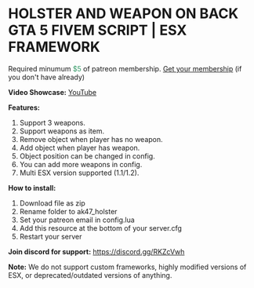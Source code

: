 <h1>HOLSTER AND WEAPON ON BACK GTA 5 FIVEM SCRIPT | ESX FRAMEWORK</h1>
<p>Required minumum <span style="color: #339966;">$5</span> of patreon membership. <a href="https://patreon.com/menanak47" target="_blank">Get your membership</a> (if you don't have already)</p>
<p><strong>Video Showcase:</strong> <a href="https://youtu.be/QMroOP0M4sM">YouTube</a></p>
<p><strong>Features: </strong></p>
<ol>
<li>Support 3 weapons.</li>
<li>Support weapons as item.</li>
<li>Remove object when player has no weapon.</li>
<li>Add object when player has weapon.</li>
<li>Object position can be changed in config.</li>
<li>You can add more weapons in config.</li>
<li>Multi ESX version supported (1.1/1.2).</li>
</ol>
<p><strong>How to install:</strong></p>
<ol>
<li>Download file as zip</li>
<li>Rename folder to ak47_holster</li>
<li>Set your patreon email in config.lua</li>
<li>Add this resource at the bottom of your server.cfg</li>
<li>Restart your server</li>
</ol>
<p><strong>Join discord for support:</strong> <a href="https://discord.gg/RKZcVwh">https://discord.gg/RKZcVwh</a></p>
<p><strong>Note:</strong> We do not support custom frameworks, highly modified versions of ESX, or deprecated/outdated versions of anything.</p>
